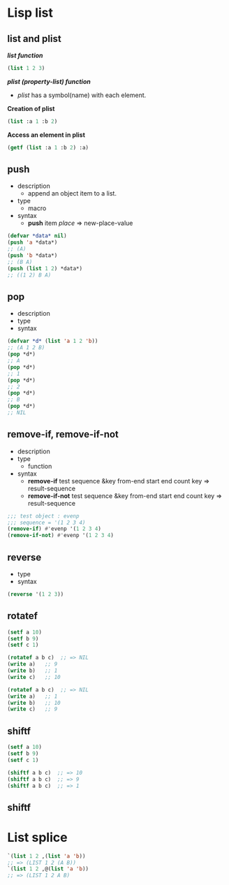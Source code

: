 # Lisp list

## list and plist
***list function***
```lisp
(list 1 2 3)
```

***plist (property-list) function***
- *plist* has a symbol(name) with each element.

**Creation of plist**
```lisp
(list :a 1 :b 2)
```

**Access an element in plist**
```lisp
(getf (list :a 1 :b 2) :a)
```

## push
- description
  - append an object item to a list.
- type
  - macro
- syntax
  - **push** item *place* => new-place-value
```lisp
(defvar *data* nil)
(push 'a *data*)
;; (A)
(push 'b *data*)
;; (B A)
(push (list 1 2) *data*)
;; ((1 2) B A)
```

## pop
- description
- type
- syntax
```lisp
(defvar *d* (list 'a 1 2 'b))
;; (A 1 2 B)
(pop *d*)
;; A
(pop *d*)
;; 1
(pop *d*)
;; 2
(pop *d*)
;; B
(pop *d*)
;; NIL
```


## remove-if, remove-if-not
- description
- type
  - function
- syntax
  - **remove-if** test sequence &key from-end start end count key => result-sequence
  - **remove-if-not** test sequence &key from-end start end count key => result-sequence
```lisp
;;; test object : evenp
;;; sequence = '(1 2 3 4)
(remove-if) #'evenp '(1 2 3 4)
(remove-if-not) #'evenp '(1 2 3 4)
```

## reverse
- type
- syntax
```lisp
(reverse '(1 2 3))
```
## rotatef
```lisp
(setf a 10)
(setf b 9)
(setf c 1)

(rotatef a b c)  ;; => NIL
(write a)   ;; 9
(write b)   ;; 1
(write c)   ;; 10

(rotatef a b c)  ;; => NIL
(write a)   ;; 1
(write b)   ;; 10
(write c)   ;; 9
```

## shiftf
```lisp
(setf a 10)
(setf b 9)
(setf c 1)

(shiftf a b c)  ;; => 10
(shiftf a b c)  ;; => 9
(shiftf a b c)  ;; => 1
```


## shiftf


# List splice
```lisp
`(list 1 2 ,(list 'a 'b))
;; => (LIST 1 2 (A B))
`(list 1 2 ,@(list 'a 'b))
;; => (LIST 1 2 A B)
```